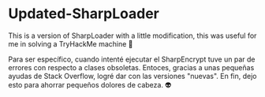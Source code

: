 # Updated-SharpLoader

This is a version of SharpLoader with a little modification, this was useful for me in solving a TryHackMe machine 💪

Para ser específico, cuando intenté ejecutar el SharpEncrypt tuve un par de errores con respecto a clases obsoletas. Entoces, gracias a unas pequeñas ayudas de Stack Overflow, logré dar con las versiones "nuevas". En fin, dejo esto para ahorrar pequeños dolores de cabeza. 👽
